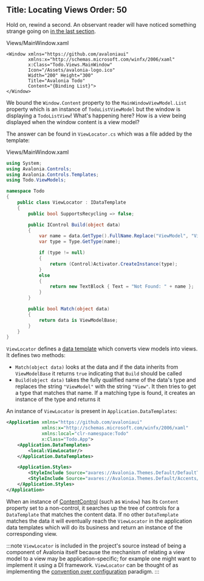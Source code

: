 Title: Locating Views
Order: 50
---

Hold on, rewind a second. An observant reader will have noticed something strange going on
[in the last section](/docs/tutorial/wiring-up-views#update-mainwindow).

<div class="code-filename">Views/MainWindow.xaml</div>

```xml{8}
<Window xmlns="https://github.com/avaloniaui"
        xmlns:x="http://schemas.microsoft.com/winfx/2006/xaml"
        x:Class="Todo.Views.MainWindow"
        Icon="/Assets/avalonia-logo.ico"
        Width="200" Height="300"
        Title="Avalonia Todo"
        Content="{Binding List}">
</Window>
```

We bound the `Window.Content` property to the `MainWindowViewModel.List` property which is an
instance of `TodoListViewModel` but the window is displaying a `TodoListView`! What's happening
here? How is a view being displayed when the window content is a view model?

The answer can be found in `ViewLocator.cs` which was a file added by the template:

<div class="code-filename">Views/MainWindow.xaml</div>

```csharp
using System;
using Avalonia.Controls;
using Avalonia.Controls.Templates;
using Todo.ViewModels;

namespace Todo
{
    public class ViewLocator : IDataTemplate
    {
        public bool SupportsRecycling => false;

        public IControl Build(object data)
        {
            var name = data.GetType().FullName.Replace("ViewModel", "View");
            var type = Type.GetType(name);

            if (type != null)
            {
                return (Control)Activator.CreateInstance(type);
            }
            else
            {
                return new TextBlock { Text = "Not Found: " + name };
            }
        }

        public bool Match(object data)
        {
            return data is ViewModelBase;
        }
    }
}
```

`ViewLocator` defines a [data template](/docs/templates/datatemplate.md) which converts view models
into views. It defines two methods:

- `Match(object data)` looks at the data and if the data inherits from `ViewModelBase` it returns
  `true` indicating that `Build` should be called
- `Build(object data)` takes the fully qualified name of the data's type and replaces the string
  `"ViewModel"` with the string `"View"`. It then tries to get a type that matches that name. If
  a matching type is found, it creates an instance of the type and returns it

An instance of `ViewLocator` is present in `Application.DataTemplates`:

```xml
<Application xmlns="https://github.com/avaloniaui"
             xmlns:x="http://schemas.microsoft.com/winfx/2006/xaml"
             xmlns:local="clr-namespace:Todo"
             x:Class="Todo.App">
    <Application.DataTemplates>
        <local:ViewLocator/>
    </Application.DataTemplates>

    <Application.Styles>
        <StyleInclude Source="avares://Avalonia.Themes.Default/DefaultTheme.xaml"/>
        <StyleInclude Source="avares://Avalonia.Themes.Default/Accents/BaseLight.xaml"/>
    </Application.Styles>
</Application>
```

When an instance of [ContentControl](/docs/controls/contentcontrol) (such as `Window`) has its
`Content` property set to a non-control, it searches up the tree of controls for a `DataTemplate`
that matches the content data. If no other `DataTemplate` matches the data it will eventually
reach the `ViewLocator` in the application data templates which will do its business and
return an instance of the corresponding view.

:::note
`ViewLocator` is included in the project's source instead of being a component of Avalonia itself
because the mechanism of relating a view model to a view may be application-specific; for example
one might want to implement it using a DI framework. `ViewLocator` can be thought of as
implementing the
[convention over configuration](https://en.wikipedia.org/wiki/Convention_over_configuration)
paradigm.
:::